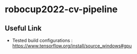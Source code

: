 # robocup2022-cv-pipeline
## Useful Link
* Tested build configurations : https://www.tensorflow.org/install/source_windows#gpu

